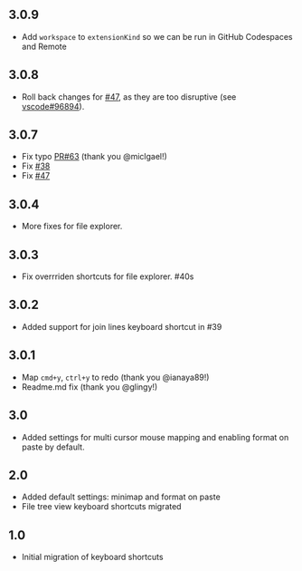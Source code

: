 ## 3.0.9
- Add `workspace` to `extensionKind` so we can be run in GitHub Codespaces and Remote

## 3.0.8
- Roll back changes for [#47](https://github.com/microsoft/vscode-atom-keybindings/issues/47), as they are too disruptive (see [vscode#96894](https://github.com/microsoft/vscode/issues/96894)).

## 3.0.7
- Fix typo [PR#63](https://github.com/microsoft/vscode-atom-keybindings/pull/63) (thank you @miclgael!)
- Fix [#38](https://github.com/microsoft/vscode-atom-keybindings/issues/38)
- Fix [#47](https://github.com/microsoft/vscode-atom-keybindings/issues/47)

## 3.0.4
- More fixes for file explorer.

## 3.0.3
- Fix overrriden shortcuts for file explorer. #40s

## 3.0.2
- Added support for join lines keyboard shortcut in #39 

## 3.0.1
- Map `cmd+y`, `ctrl+y` to redo (thank you @ianaya89!)
- Readme.md fix (thank you @glingy!)

## 3.0
- Added settings for multi cursor mouse mapping and enabling format on paste by default. 

## 2.0
- Added default settings: minimap and format on paste
- File tree view keyboard shortcuts migrated

## 1.0
- Initial migration of keyboard shortcuts
